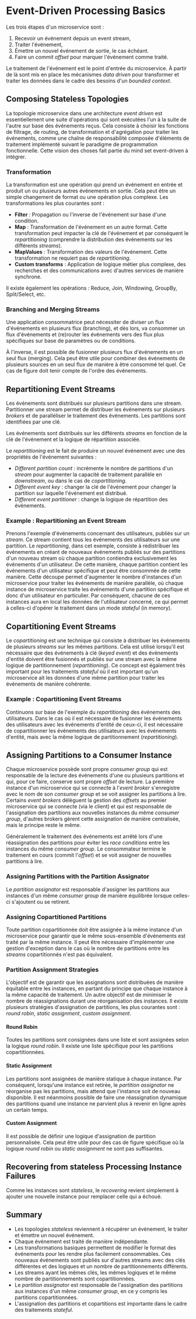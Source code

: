 # Event-Driven Processing Basics

Les trois étapes d'un microservice sont :

1. Recevoir un événement depuis un event stream,
2. Traiter l'événement,
3. Émettre un nouvel événement de sortie, le cas échéant.
4. Faire un _commit offset_ pour marquer l'événement comme traité.

Le traitement de l'événement est le point d'entrée du microservice. À partir de là sont mis en place les mécanismes _data driven_ pour transformer et traiter les données dans le cadre des besoins d'un _bounded context_.

## Composing Stateless Topologies

La topologie microservice dans une architecture _event driven_ est essentiellement une suite d'opérations qui sont exécutées l'un à la suite de l'autre sur base des événements reçus. Cela consiste à choisir les fonctions de filtrage, de routing, de transformation et d'agrégation pour traiter les événements, comme une chaîne de responsabilité composée d'éléments de traitement implémenté suivant le paradigme de programmation fonctionnelle. Cette vision des choses fait partie du mind set event-driven à intégrer.

### Transformation

La transformation est une opération qui prend un événement en entrée et produit un ou plusieurs autres événements en sortie. Cela peut être un simple changement de format ou une opération plus complexe. Les transformations les plus courantes sont :

- **Filter** : Propagation ou l'inverse de l'événement sur base d'une condition.
- **Map** : Transformation de l'événement en un autre format. Cette transformation peut impacter la clé de l'événement et par conséquent le _repartitioning_ (comprendre la distribution des événements sur les différents _streams_).
- **MapValues** : Transformation des valeurs de l'événement. Cette transformation ne requiert pas de _repartitioning_.
- **Custom transforms** : Application de logique métier plus complexe, des recherches et des communications avec d'autres services de manière synchrone.

Il existe également les opérations : Reduce, Join, Windowing, GroupBy, Split/Select, etc.

### Branching and Merging Streams

Une application consommatrice peut nécessiter de diviser un flux d'événements en plusieurs flux (branching), et dès lors, va consommer un flux d'événements et (re)router les événements vers des flux plus spécifiques sur base de paramètres ou de conditions.

À l'inverse, il est possible de fusionner plusieurs flux d'événements en un seul flux (merging). Cela peut être utile pour combiner des événements de plusieurs sources en un seul flux de manière à être consommé tel quel. Ce cas de figure doit tenir compte de l'ordre des événements.

## Repartitioning Event Streams

Les événements sont distribués sur plusieurs partitions dans une stream. Partitionner une stream permet de distribuer les événements sur plusieurs _brokers_ et de paralléliser le traitement des événements. Les partitions sont identifiées par une clé.

Les événements sont distribués sur les différents _streams_ en fonction de la clé de l'événement et la logique de répartition associée.

Le _repartitioning_ est le fait de produire un nouvel événement avec une des propriétés de l'événement suivantes :

- _Different partition count_ : incrémente le nombre de partitions d'un _stream_ pour augmenter la capacité de traitement parallèle en _downstream_, ou dans le cas de _copartitioning_.
- _Different event key_ : changer la clé de l'événement pour changer la partition sur laquelle l'événement est distribué.
- _Different event partitioner_ : change la logique de répartition des événements.

### Example : Repartitioning an Event Stream

Prenons l'exemple d'événements concernant des utilisateurs, publiés sur un _stream_. Ce stream contient tous les événements des utilisateurs sur une partition. Le _repartitioning_, dans cet exemple, consiste à redistribuer les événements en créant de nouveaux événements publiés sur des partitions d'un nouveau stream où chaque partition contiendra exclusivement les événements d'un utilisateur. De cette manière, chaque partition contient les événements d'un utilisateur spécifique et peut être consommée de cette manière. Cette découpe permet d'augmenter le nombre d'instances d'un microservice pour traiter les événements de manière parallèle, où chaque instance de microservice traite les événements d'une partition spécifique et donc d'un utilisateur en particulier. Par conséquent, chacune de ces instances aura en local les données de l'utilisateur concerné, ce qui permet à celles-ci d'opérer le traitement dans un mode _stateful_ (in memory).

## Copartitioning Event Streams

Le _copartitioning_ est une technique qui consiste à distribuer les événements de plusieurs _streams_ sur les mêmes partitions. Cela est utilisé lorsqu'il est nécessaire que des événements à clé (_keyed event_) et des événements d'entité doivent être fusionnés et publiés sur une  stream avec la même logique de partitionnement (_repartitioning_). Ce concept est également très important pour les traitements _stateful_ où il est important qu'un microservice ait les données d'une même partition pour traiter les événements de manière cohérente.

### Example : Copartitioning Event Streams

Continuons sur base de l'exemple du _repartitioning_ des événements des utilisateurs. Dans le cas où il est nécessaire de fusionner les événements des utilisateurs avec les événements d'entité de ceux-ci, il est nécessaire de copartitionner les événements des utilisateurs avec les événements d'entité, mais avec la même logique de partitionnement (_repartitioning_).

## Assigning Partitions to a Consumer Instance

Chaque microservice possède sont propre _consumer group_ qui est responsable de la lecture des événements d'une ou plusieurs partitions et qui, pour ce faire, conserve sont propre _offset_ de lecture. La première instance d'un microservice qui se connecte à l'_event broker_ s'enregistre avec le nom de son _consumer group_ et se voit assigner les partitions à lire. Certains _event brokers_ délèguent la gestion des _offsets_ au premier microservice qui se connecte (via le client) et qui est responsable de l'assignation des partitions aux nouvelles instances du même _consumer group_, d'autres brokers gèrent cette assignation de manière centralisée, mais le principe reste le même.

Généralement le traitement des événements est arrêté lors d'une réassignation des partitions pour éviter les _race conditions_ entre les instances du même _consumer group_. Le consommateur termine le traitement en cours (commit l'_offset_) et se voit assigner de nouvelles partitions à lire.

### Assigning Partitions with the Partition Assignator

Le _partition assignator_ est responsable d'assigner les partitions aux instances d'un même _consumer group_ de manière équilibrée lorsque celles-ci s'ajoutent ou se retirent.

### Assigning Copartitioned Partitions

Toute partition copartitionnée doit être assignée à la même instance d'un microservice pour garantir que le même sous-ensemble d'événements est traité par la même instance. Il peut être nécessaire d'implémenter une gestion d'exception dans le cas où le nombre de partitions entre les _streams_ copartitionnés n'est pas équivalent.

### Partition Assignment Strategies

L'objectif est de garantir que les assignations sont distribuées de manière équitable entre les instances, en partant du principe que chaque instance à la même capacité de traitement. Un autre objectif est de minimiser le nombre de réassignations durant une réorganisation des instances. Il existe plusieurs stratégies d'assignation de partitions, les plus courantes sont : _round robin_, _static assignment_, _custom assignment_.

#### Round Robin

Toutes les partitions sont consignées dans une liste et sont assignées selon la logique _round robin_. Il existe une liste spécifique pour les partitions copartitionnées.

#### Static Assignment

Les partitions sont assignées de manière statique à chaque instance. Par conséquent, lorsqu'une instance est retirée, le _partition assignator_ ne réorganise pas les partitions, mais attend que l'instance soit de nouveau disponible. Il est néanmoins possible de faire une réassignation dynamique des partitions quand une instance ne parvient plus à revenir en ligne après un certain temps.

#### Custom Assignment

Il est possible de définir une logique d'assignation de partition personnalisée. Cela peut être utile pour des cas de figure spécifique où la logique _round robin_ ou _static assignment_ ne sont pas suffisantes.

## Recovering from stateless Processing Instance Failures

Comme les instances sont _stateless_, le _recovering_ revient simplement à ajouter une nouvelle instance pour remplacer celle qui a échoué.

## Summary

- Les topologies _stateless_ reviennent à récupérer un événement, le traiter et émettre un nouvel événement.
- Chaque événement est traité de manière indépendante.
- Les transformations basiques permettent de modifier le format des événements pour les rendre plus facilement consommables. Ces nouveaux événements sont publiés sur d'autres streams avec des clés différentes et des logiques et un nombre de partitionnements différents.
- Les streams ayant les mêmes clés, les mêmes logiques et le même nombre de partitionnements sont copartitionnées.
- Le _partition assignator_ est responsable de l'assignation des partitions aux instances d'un même _consumer group_, en ce y compris les partitions copartitionnées.
- L'assignation des partitions et copartitions est importante dans le cadre des traitements _stateful_.

